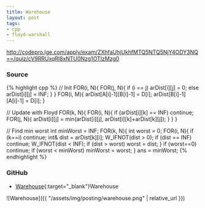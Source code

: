 ```yaml
---
title: Warehouse
layout: post
tags:
- cpp
- floyd-warshall
---
```


<http://codepro.lge.com/apply/exam/ZXhfaUhjUkhfMTQ5NTQ5NjY4ODY3NQ==/quiz/cV9RRUxqRl8xNTU0Nzg1OTIzMzg0>

### Source

{% highlight cpp %}
// Init
FOR(i, N){
    FOR(j, N){
        if (i == j)
            arDist[i][j] = 0;
        else
            arDist[i][j] = INF;
    }
}
FOR(i, M){
    arDist[A[i]-1][B[i]-1] = D[i];
    arDist[B[i]-1][A[i]-1] = D[i];
}

// Update with Floyd
FOR(k, N){
    FOR(i, N){
        if (arDist[i][k] == INF) continue;
        FOR(j, N){
            arDist[i][j] = min(arDist[i][j], arDist[i][k]+arDist[k][j]);
        }
    }
}

// Find min worst
int minWorst = INF;
FOR(k, N){
    int worst = 0;
    FOR(i, N){
        if (k==i) continue;
        int& dist = arDist[k][i];
        W_IFNOT(dist > 0);
        if (dist == INF) continue;
        W_IFNOT(dist < INF);
        if (dist > worst)
            worst = dist;
    }
    if (worst==0) continue;
    if (worst < minWorst)
        minWorst = worst;
}
ans = minWorst;
{% endhighlight %}

### GitHub

- [Warehouse](<https://github.com/coolwindjo/algoguru/tree/master/_posts/Done/Warehouse>){:target="_blank"}Warehouse

![Warehouse]({{ "/assets/img/posting/warehouse.png" | relative_url }})
